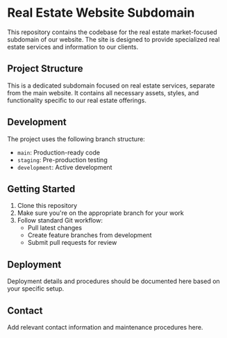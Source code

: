 # Real Estate Website Subdomain

This repository contains the codebase for the real estate market-focused subdomain of our website. The site is designed to provide specialized real estate services and information to our clients.

## Project Structure

This is a dedicated subdomain focused on real estate services, separate from the main website. It contains all necessary assets, styles, and functionality specific to our real estate offerings.

## Development

The project uses the following branch structure:
- `main`: Production-ready code
- `staging`: Pre-production testing
- `development`: Active development

## Getting Started

1. Clone this repository
2. Make sure you're on the appropriate branch for your work
3. Follow standard Git workflow:
   - Pull latest changes
   - Create feature branches from development
   - Submit pull requests for review

## Deployment

Deployment details and procedures should be documented here based on your specific setup.

## Contact

Add relevant contact information and maintenance procedures here. 